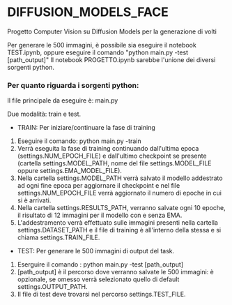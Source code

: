 # DIFFUSION_MODELS_FACE
Progetto Computer Vision su Diffusion Models per la generazione di volti

Per generare le 500 immagini, è possibile sia eseguire il notebook TEST.ipynb, oppure eseguire il comando "python main.py -test [path_output]"
Il notebook PROGETTO.ipynb sarebbe l'unione dei diversi sorgenti python.

### Per quanto riguarda i sorgenti python:
Il file principale da eseguire è: main.py

Due modalità: train e test.
* TRAIN: 	Per iniziare/continuare la fase di training
1. Eseguire il comando: python main.py -train
2. Verrà eseguita la fase di training continuando dall'ultima epoca (settings.NUM_EPOCH_FILE) e dall'ultimo checkpoint se presente (cartella settings.MODEL_PATH, nome del file settings.MODEL_FILE oppure settings.EMA_MODEL_FILE).
3. Nella cartella settings.MODEL_PATH verrà salvato il modello addestrato ad ogni fine epoca per aggiornare il checkpoint e nel file settings.NUM_EPOCH_FILE verrà aggiornato il numero di epoche in cui si è arrivati.
4. Nella cartella settings.RESULTS_PATH, verranno salvate ogni 10 epoche, il risultato di 12 immagini per il modello con e senza EMA.
5. L'addestramento verrà effettuato sulle immagini presenti nella cartella settings.DATASET_PATH e il file	di training è all'interno della stessa e si chiama settings.TRAIN_FILE.

* TEST:	Per generare le 500 immagini di output del task.
1. Eserguire il comando : python main.py -test [path_output]
2. [path_output] è il percorso dove verranno salvate le 500 immagini: è opzionale, se omesso verrà selezionato quello di default settings.OUTPUT_PATH.
3. Il file di test deve trovarsi nel percorso settings.TEST_FILE.
